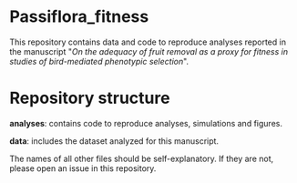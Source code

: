# Passiflora_fitness
This repository contains data and code to reproduce analyses reported in the manuscript "*On the adequacy of fruit removal as a proxy for fitness in studies of
bird-mediated phenotypic selection*".

# Repository structure

**analyses**: contains code to reproduce analyses, simulations and figures.

**data**: includes the dataset analyzed for this manuscript. 

The names of all other files should be self-explanatory. If they are not, please open an issue in this repository.
